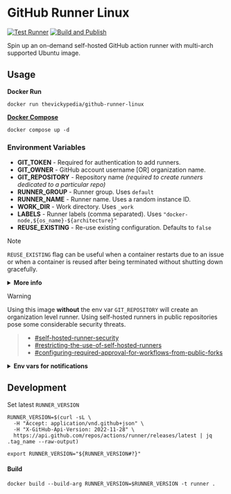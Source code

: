 # GitHub Runner Linux

[![Test Runner][badges-test]][links-test]
[![Build and Publish][badges-build]][links-build]

Spin up an on-demand self-hosted GitHub action runner with multi-arch supported Ubuntu image.

## Usage

**Docker Run**

```shell
docker run thevickypedia/github-runner-linux
```

**[Docker Compose][docker-compose]**

```shell
docker compose up -d
```

### Environment Variables

- **GIT_TOKEN** - Required for authentication to add runners.
- **GIT_OWNER** - GitHub account username [OR] organization name.
- **GIT_REPOSITORY** - Repository name _(required to create runners dedicated to a particular repo)_
- **RUNNER_GROUP** - Runner group. Uses `default`
- **RUNNER_NAME** - Runner name. Uses a random instance ID.
- **WORK_DIR** - Work directory. Uses `_work`
- **LABELS** - Runner labels (comma separated). Uses `"docker-node,${os_name}-${architecture}"`
- **REUSE_EXISTING** - Re-use existing configuration. Defaults to `false`

> [!NOTE]
> `REUSE_EXISTING` flag can be useful when a container restarts due to an issue or
> when a container is reused after being terminated without shutting down gracefully.
> <details>
> <summary><strong>More info</strong></summary>
>
> Following files/directories are created (commonly across `macOS`, `Linux` and `Windows` runners)
> only when the runner has been configured 
> - `_work`
> - `_diag`
> - `.runner`
> - `.credentials`
> - `.credentials_rsaparams`
>
> So, a simple check on one or more of these files' presence should confirm if the runner has been configured already
>
> **Note:** Warnings like the ones below are common, and GitHub typically reconnects the runner automatically.
> ```text
> A session for this runner already exists.
> ```
> ```
> Runner connect error: The actions runner i-058175xh7908r2u46 already has an active session.. Retrying until reconnected.
> ```
> </details>

> [!WARNING]  
Using this image **without** the env var `GIT_REPOSITORY` will create an organization level runner.
Using self-hosted runners in public repositories pose some considerable security threats.
> - [#self-hosted-runner-security]
> - [#restricting-the-use-of-self-hosted-runners]
> - [#configuring-required-approval-for-workflows-from-public-forks]

<details>
<summary><strong>Env vars for notifications</strong></summary>

> This project supports [ntfy] and [telegram bot] for startup/shutdown notifications.

**NTFY**

Choose ntfy setup instructions with [basic][ntfy-setup-basic] **OR** [authentication][ntfy-setup-auth] abilities

- **NTFY_URL** - Ntfy endpoint for notifications.
- **NTFY_TOPIC** - Topic to which the notifications have to be sent.
- **NTFY_USERNAME** - Ntfy username for authentication _(if topic is protected)_
- **NTFY_PASSWORD** - Ntfy password for authentication _(if topic is protected)_

**Telegram**

Steps for telegram bot configuration

1. Use [BotFather] to create a telegram bot token
2. Send a test message to the Telegram bot you created
3. Use the URL https://api.telegram.org/bot{token}/getUpdates to get the Chat ID
   - You can also use Thread ID to send notifications to a particular thread within a group

```shell
export TELEGRAM_BOT_TOKEN="your-bot-token"
export CHAT_ID=$(curl -s "https://api.telegram.org/bot${TELEGRAM_BOT_TOKEN}/getUpdates" | jq -r '.result[0].message.chat.id')
```

- **TELEGRAM_BOT_TOKEN** - Telegram Bot token
- **TELEGRAM_CHAT_ID** - Chat ID to which the notifications have to be sent.
- **THREAD_ID** - Optional thread ID to send notifications to a specific thread.

> **Note:** To send notifications to threads, the bot should be added to a group with [Topics][telegram-topics] enabled.<br>
> Send a message to the bot in a group thread
> ```shell
> export THREAD_ID=$(curl -s "https://api.telegram.org/bot${TELEGRAM_BOT_TOKEN}/getUpdates" | jq -r '.result[0]|.update_id')
> ```

</details>

## Development

Set latest `RUNNER_VERSION`

```shell
RUNNER_VERSION=$(curl -sL \
  -H "Accept: application/vnd.github+json" \
  -H "X-GitHub-Api-Version: 2022-11-28" \
  https://api.github.com/repos/actions/runner/releases/latest | jq .tag_name --raw-output)

export RUNNER_VERSION="${RUNNER_VERSION#?}"
```

#### Build

```shell
docker build --build-arg RUNNER_VERSION=$RUNNER_VERSION -t runner .
```

[badges-test]: https://github.com/thevickypedia/github-runner-linux/actions/workflows/test.yml/badge.svg
[links-test]: https://github.com/thevickypedia/github-runner-linux/actions/workflows/test.yml
[badges-build]: https://github.com/thevickypedia/github-runner-linux/actions/workflows/main.yml/badge.svg
[links-build]: https://github.com/thevickypedia/github-runner-linux/actions/workflows/main.yml
[docker-compose]: https://github.com/thevickypedia/github-runner-linux/blob/main/docker-compose.yml
[ntfy]: https://ntfy.sh/
[telegram bot]: https://core.telegram.org/bots/api
[ntfy-setup-basic]: https://docs.ntfy.sh/install/
[ntfy-setup-auth]: https://community.home-assistant.io/t/setting-up-private-and-secure-ntfy-messaging-for-ha-notifications/632952
[BotFather]: https://t.me/botfather
[telegram-topics]: https://telegram.org/blog/topics-in-groups-collectible-usernames
[telegram-threads]: https://core.telegram.org/api/threads

[#restricting-the-use-of-self-hosted-runners]: https://docs.github.com/en/actions/hosting-your-own-runners/managing-self-hosted-runners/about-self-hosted-runners#restricting-the-use-of-self-hosted-runners
[#self-hosted-runner-security]: https://docs.github.com/en/actions/hosting-your-own-runners/managing-self-hosted-runners/about-self-hosted-runners#self-hosted-runner-security
[#configuring-required-approval-for-workflows-from-public-forks]: https://docs.github.com/en/organizations/managing-organization-settings/disabling-or-limiting-github-actions-for-your-organization#configuring-required-approval-for-workflows-from-public-forks
